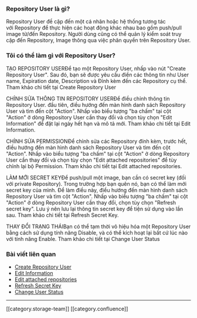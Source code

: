 
### Repository User là gì?
Repository User đề cập đến một cá nhân hoặc hệ thống tương tác với Repository để thực hiện các hoạt động khác nhau bao gồm push/pull image từ/đến Repository. Người dùng cũng có thể quản lý kiểm soát truy cập đến Repository, Image thông qua việc phân quyền trên Repository User.


### Tôi có thể làm gì với Repository User?
TẠO REPOSITORY USERĐể tạo một Repository User, nhấp vào nút "Create Repository User". Sau đó, bạn sẽ được yêu cầu điền các thông tin như User name, Expiration date, Description và Đính kèm đến các Repository cụ thể. Tham khảo chi tiết tại Create Repository User

CHỈNH SỬA THÔNG TIN REPOSITORY USERĐể điều chỉnh thông tin Repository User. đầu tiên, điều hướng đến màn hình danh sách Repository User và tìm đến cột "Action". Nhấp vào biểu tượng "ba chấm" tại cột "Action" ở dòng Repository User cần thay đổi và chọn tùy chọn "Edit Information" để đặt lại ngày hết hạn và mô tả mới. Tham khảo chi tiết tại Edit Information.

CHỈNH SỬA PERMISSIONĐể chỉnh sửa các Repository đính kèm, trước hết, điều hướng đến màn hình danh sách Repository User và tìm đến cột "Action". Nhấp vào biểu tượng "ba chấm" tại cột "Action" ở dòng Repository User cần thay đổi và chọn tùy chọn "Edit attached repositories" để tùy chỉnh lại bộ Permission. Tham khảo chi tiết tại Edit attached repositories.

LÀM MỚI SECRET KEYĐể push/pull một image, bạn cần có secret key (đối với private Repository). Trong trường hợp bạn quên nó, bạn có thể làm mới secret key của mình. Để làm điều này, điều hướng đến màn hình danh sách Repository User và tìm cột "Action". Nhấp vào biểu tượng "ba chấm" tại cột "Action" ở dòng Repository User cần thay đổi, chọn tùy chọn "Refresh secret key". Lưu ý nên lưu lại thông tin secret key để tiện sử dụng vào lần sau. Tham khảo chi tiết tại Refresh Secret Key.

THAY ĐỔI TRẠNG THÁIBạn có thể tạm thời vô hiệu hóa một Repository User bằng cách sử dụng tính năng Disable, và có thể kích hoạt lại bất cứ lúc nào với tính năng Enable. Tham khảo chi tiết tại Change User Status


### Bài viết liên quan

* [Create Repository User](https://docs.vngcloud.vn/display/ONVINA/Create+Repository+User?src=contextnavpagetreemode)
* [Edit Information](https://docs.vngcloud.vn/display/ONVINA/Edit+Information?src=contextnavpagetreemode)
* [Edit attached repositories](https://docs.vngcloud.vn/display/ONVINA/Edit+Attached+Repositories?src=contextnavpagetreemode)
* [Refresh Secret Key](https://docs.vngcloud.vn/display/ONVINA/Refresh+Secret+Key?src=contextnavpagetreemode)
* [Change User Status](https://docs.vngcloud.vn/display/ONVINA/Change+User+Status?src=contextnavpagetreemode)



*****

[[category.storage-team]] 
[[category.confluence]] 
